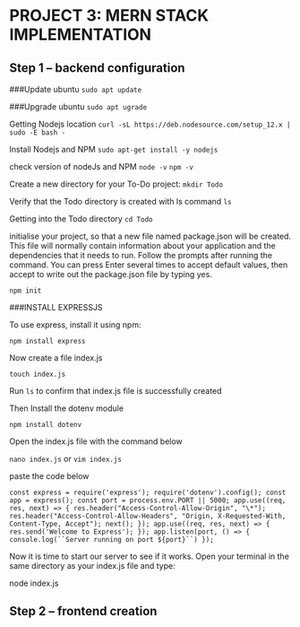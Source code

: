 # PROJECT 3: MERN STACK IMPLEMENTATION

## Step 1 – backend configuration

###Update ubuntu
`sudo apt update`

###Upgrade ubuntu
`sudo apt ugrade`

Getting Nodejs location
`curl -sL https://deb.nodesource.com/setup_12.x | sudo -E bash -`

Install  Nodejs and NPM
`sudo apt-get install -y nodejs`

check version of nodeJs and NPM
`node -v` `npm -v`

Create a new directory for your To-Do project:
`mkdir Todo`

Verify that the Todo directory is created with ls command
`ls`

Getting into the Todo directory
`cd Todo`

initialise your project, so that a new file named package.json will be created. This file will normally contain information about your application and the dependencies that it needs to run. Follow the prompts after running the command. You can press Enter several times to accept default values, then accept to write out the package.json file by typing yes.

`npm init`

###INSTALL EXPRESSJS

To use express, install it using npm:

`npm install express`

Now create a file index.js 

`touch index.js`

Run `ls` to confirm that index.js file is successfully created

Then Install the dotenv module

`npm install dotenv`

Open the index.js file with the command below

`nano index.js` or `vim index.js`

paste the code below

`const express = require('express');
require('dotenv').config();
const app = express();
const port = process.env.PORT || 5000;
app.use((req, res, next) => {
res.header("Access-Control-Allow-Origin", "\*");
res.header("Access-Control-Allow-Headers", "Origin, X-Requested-With, Content-Type, Accept");
next();
});
app.use((req, res, next) => {
res.send('Welcome to Express');
});
app.listen(port, () => {
console.log(``Server running on port ${port}``)
});`


Now it is time to start our server to see if it works. Open your terminal in the same directory as your index.js file and type:

node index.js


















## Step 2 – frontend creation
